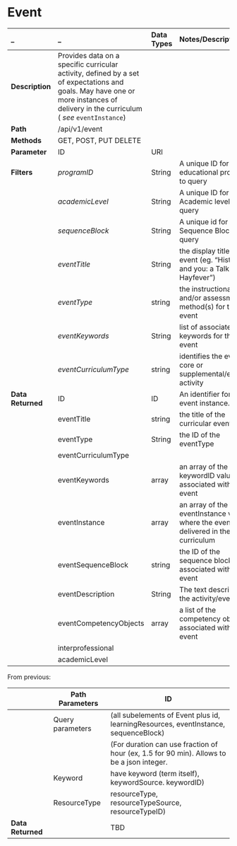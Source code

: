 # Event #

| \_ | \_ | Data Types | Notes/Description |
| :--- | :--- | :--- | :--- |
| **Description** | Provides data on a specific curricular activity, defined by a set of expectations and goals. May have one or more instances of delivery in the curriculum ( _see_ `eventInstance`) |  |  |
| **Path** | /api/v1/event |  |  |
| **Methods** | GET, POST, PUT DELETE |  |  |
| **Parameter** | ID | URI |  |
| **Filters** | _programID_ | String | A unique ID for the educational program to query |
|  | _academicLevel_ | String | A unique ID for the Academic level to query |
|  | _sequenceBlock_ | String | A unique id for the Sequence Block to query |
|  | _eventTitle_ | String | the display title of the event (eg. “Histology and you: a Talk about Hayfever”) |
|  | _eventType_  | string | the instructional and/or assessment method(s) for the event |
|  | _eventKeywords_ | String | list of associated keywords for the event |
|  | _eventCurriculumType_ | string | identifies the event as core or supplemental/elective activity  |
| **Data Returned** | ID | ID | An identifier for the event instance. |
|  | eventTitle | string| the title of the curricular event||
|  | eventType | String | the ID of the eventType||
|  | eventCurriculumType ||||
|  | eventKeywords | array | an array of the keywordID values associated with the event ||
|  | eventInstance | array | an array of the eventInstance values where the event is delivered in the curriculum ||
|  | eventSequenceBlock | string | the ID of the sequence block associated with the event ||
|  | eventDescription | String | The text describing the activity/event ||
|  | eventCompetencyObjects | array | a list of the competency objects associated with the event ||
|  | interprofessional ||||
|  | academicLevel ||||



From previous:

|| Path Parameters | ID |
|----- |---- |---- |
|| Query parameters| (all subelements of Event plus id, learningResources, eventInstance, sequenceBlock)|
||| (For duration can use fraction of hour (ex, 1.5 for 90 min). Allows to be a json integer.|
||Keyword | have keyword (term itself), keywordSource. keywordID)|
||ResourceType | resourceType, resourceTypeSource, resourceTypeID)|
| **Data Returned** || TBD |
